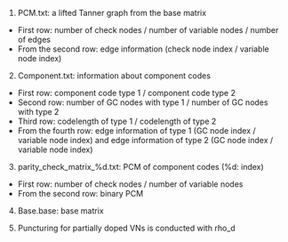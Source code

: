 1. PCM.txt: a lifted Tanner graph from the base matrix
- First row: number of check nodes / number of variable nodes / number of edges
- From the second row: edge information (check node index / variable node index)

2. Component.txt: information about component codes
- First row: component code type 1 / component code type 2
- Second row: number of GC nodes with type 1 / number of GC nodes with type 2
- Third row: codelength of type 1 / codelength of type 2
- From the fourth row: edge information of type 1 (GC node index / variable node index) and edge information of type 2 (GC node index / variable node index)

3. parity_check_matrix_%d.txt: PCM of component codes (%d: index)
- First row: number of check nodes / number of variable nodes
- From the second row: binary PCM

4. Base.base: base matrix

5. Puncturing for partially doped VNs is conducted with rho_d
